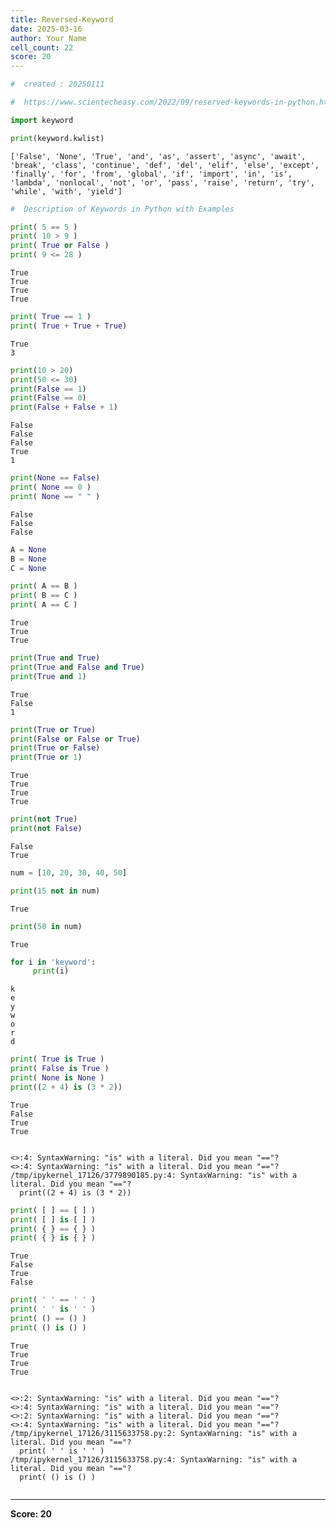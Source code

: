 ```yaml
---
title: Reversed-Keyword
date: 2025-03-16
author: Your Name
cell_count: 22
score: 20
---
```


```python
#  created : 20250111
```


```python
#  https://www.scientecheasy.com/2022/09/reserved-keywords-in-python.html/
```


```python
import keyword

```


```python
print(keyword.kwlist)
```

    ['False', 'None', 'True', 'and', 'as', 'assert', 'async', 'await', 'break', 'class', 'continue', 'def', 'del', 'elif', 'else', 'except', 'finally', 'for', 'from', 'global', 'if', 'import', 'in', 'is', 'lambda', 'nonlocal', 'not', 'or', 'pass', 'raise', 'return', 'try', 'while', 'with', 'yield']



```python
#  Description of Keywords in Python with Examples

```


```python
print( 5 == 5 )
print( 10 > 9 )
print( True or False )
print( 9 <= 28 )
```

    True
    True
    True
    True



```python
print( True == 1 )
print( True + True + True)
```

    True
    3



```python
print(10 > 20)
print(50 <= 30)
print(False == 1)
print(False == 0)
print(False + False + 1) 
```

    False
    False
    False
    True
    1



```python
print(None == False)
print( None == 0 )
print( None == " " )
```

    False
    False
    False



```python
A = None
B = None
C = None
```


```python
print( A == B )
print( B == C )
print( A == C )
```

    True
    True
    True



```python
print(True and True)
print(True and False and True)
print(True and 1)
```

    True
    False
    1



```python
print(True or True)
print(False or False or True)
print(True or False)
print(True or 1)
```

    True
    True
    True
    True



```python
print(not True)
print(not False)
```

    False
    True



```python
num = [10, 20, 30, 40, 50]
```


```python
print(15 not in num)
```

    True



```python
print(50 in num)
```

    True



```python
for i in 'keyword':
     print(i)
```

    k
    e
    y
    w
    o
    r
    d



```python
print( True is True )
print( False is True )
print( None is None )
print((2 + 4) is (3 * 2))
```

    True
    False
    True
    True


    <>:4: SyntaxWarning: "is" with a literal. Did you mean "=="?
    <>:4: SyntaxWarning: "is" with a literal. Did you mean "=="?
    /tmp/ipykernel_17126/3779890185.py:4: SyntaxWarning: "is" with a literal. Did you mean "=="?
      print((2 + 4) is (3 * 2))



```python
print( [ ] == [ ] )
print( [ ] is [ ] )  
print( { } == { } )
print( { } is { } )
```

    True
    False
    True
    False



```python
print( ' ' == ' ' )
print( ' ' is ' ' )
print( () == () )
print( () is () )
```

    True
    True
    True
    True


    <>:2: SyntaxWarning: "is" with a literal. Did you mean "=="?
    <>:4: SyntaxWarning: "is" with a literal. Did you mean "=="?
    <>:2: SyntaxWarning: "is" with a literal. Did you mean "=="?
    <>:4: SyntaxWarning: "is" with a literal. Did you mean "=="?
    /tmp/ipykernel_17126/3115633758.py:2: SyntaxWarning: "is" with a literal. Did you mean "=="?
      print( ' ' is ' ' )
    /tmp/ipykernel_17126/3115633758.py:4: SyntaxWarning: "is" with a literal. Did you mean "=="?
      print( () is () )



```python

```


---
**Score: 20**